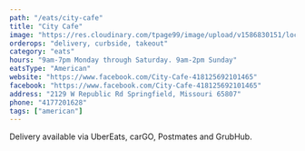 ```yaml
---
path: "/eats/city-cafe"
title: "City Cafe"
image: "https://res.cloudinary.com/tpage99/image/upload/v1586830151/local417eats/local417eatslogo.png"
orderops: "delivery, curbside, takeout"
category: "eats"
hours: "9am-7pm Monday through Saturday. 9am-2pm Sunday"
eatsType: "American"
website: "https://www.facebook.com/City-Cafe-418125692101465"
facebook: "https://www.facebook.com/City-Cafe-418125692101465"
address: "2129 W Republic Rd Springfield, Missouri 65807"
phone: "4177201628"
tags: ["american"]
---
```


Delivery available via UberEats, carGO, Postmates and GrubHub.
